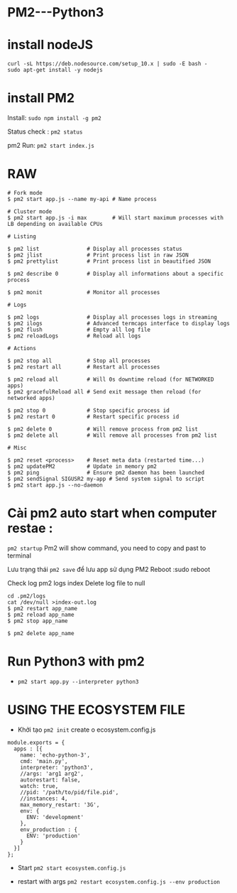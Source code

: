 # PM2---Python3


# install nodeJS

```
curl -sL https://deb.nodesource.com/setup_10.x | sudo -E bash -
sudo apt-get install -y nodejs
```

# install PM2

Install: ```sudo npm install -g pm2```

Status check : ```pm2 status```

pm2 Run: ```pm2 start index.js```


# RAW

```
# Fork mode
$ pm2 start app.js --name my-api # Name process

# Cluster mode
$ pm2 start app.js -i max        # Will start maximum processes with LB depending on available CPUs

# Listing

$ pm2 list               # Display all processes status
$ pm2 jlist              # Print process list in raw JSON
$ pm2 prettylist         # Print process list in beautified JSON

$ pm2 describe 0         # Display all informations about a specific process

$ pm2 monit              # Monitor all processes

# Logs

$ pm2 logs               # Display all processes logs in streaming
$ pm2 ilogs              # Advanced termcaps interface to display logs
$ pm2 flush              # Empty all log file
$ pm2 reloadLogs         # Reload all logs

# Actions

$ pm2 stop all           # Stop all processes
$ pm2 restart all        # Restart all processes

$ pm2 reload all         # Will 0s downtime reload (for NETWORKED apps)
$ pm2 gracefulReload all # Send exit message then reload (for networked apps)

$ pm2 stop 0             # Stop specific process id
$ pm2 restart 0          # Restart specific process id

$ pm2 delete 0           # Will remove process from pm2 list
$ pm2 delete all         # Will remove all processes from pm2 list

# Misc

$ pm2 reset <process>    # Reset meta data (restarted time...)
$ pm2 updatePM2          # Update in memory pm2
$ pm2 ping               # Ensure pm2 daemon has been launched
$ pm2 sendSignal SIGUSR2 my-app # Send system signal to script
$ pm2 start app.js --no-daemon
```


# Cài pm2 auto start when computer restae :  

```pm2 startup``` Pm2 will show command, you need to copy and past to terminal

Lưu trạng thái ```pm2 save``` để lưu app sử dụng PM2
Reboot :sudo reboot

Check log pm2 logs index Delete log file to null

```
cd .pm2/logs
cat /dev/null >index-out.log
$ pm2 restart app_name
$ pm2 reload app_name 
$ pm2 stop app_name

$ pm2 delete app_name
```

# Run Python3 with pm2

- ```pm2 start app.py --interpreter python3```


# USING THE ECOSYSTEM FILE

 - Khởi tạo ```pm2 init``` create o ecosystem.config.js

```
module.exports = {
  apps : [{
    name: 'echo-python-3',
    cmd: 'main.py',
    interpreter: 'python3',
    //args: 'arg1 arg2',
    autorestart: false,
    watch: true,
    //pid: '/path/to/pid/file.pid',
    //instances: 4,
    max_memory_restart: '3G',
    env: {
      ENV: 'development'
    },
    env_production : {
      ENV: 'production'
    }
  }]
};
```

- Start ```pm2 start ecosystem.config.js```

- restart with args ```pm2 restart ecosystem.config.js --env production```
